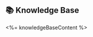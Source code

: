 <!--
@aegisFrameworkVersion: 2.5.0
@intent: Template section for agent instructions
@context: Modular content for framework instruction generation
-->

## 📚 Knowledge Base

<%= knowledgeBaseContent %>

